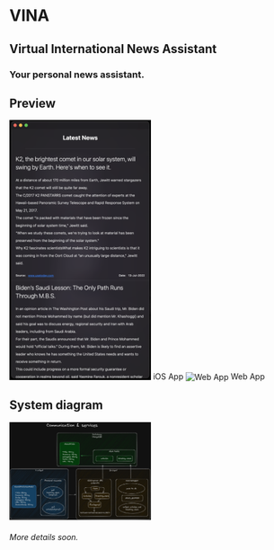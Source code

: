# VINA

## Virtual International News Assistant

### Your personal news assistant.

## Preview

<img src="./assets/vina-ios.png" alt="iOS app" width="50%" height="50%">
iOS App
<img src="./assets/vina-web.png" alt="Web App" width="50%" height="50%">
Web App

## System diagram

<img src="./assets/diagram.excalidraw.png" alt="system diagram" width="50%" height="50%">

###### More details soon.
